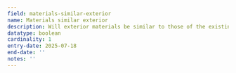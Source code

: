 ```yaml
---
field: materials-similar-exterior
name: Materials similar exterior
description: Will exterior materials be similar to those of the existing dwelling
datatype: boolean
cardinality: 1
entry-date: 2025-07-18
end-date: ''
notes: ''
---
```

